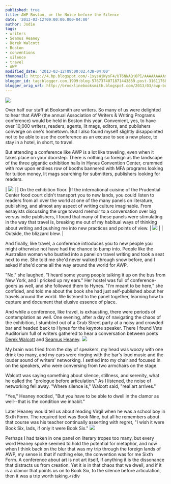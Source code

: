 ```yaml
---
published: true
title: AWP Boston, or the Noise before the Silence
date: '2013-03-12T09:00:00.000-04:00'
author: Jodie
tags:
- writers
- Seamus Heaney
- Derek Walcott
- Boston
- conventions
- silence
- travel
- AWP
modified_date: '2013-03-12T09:00:02.438-04:00'
thumbnail: http://4.bp.blogspot.com/-1sysWjWysF4/UT6NNAQj6PI/AAAAAAAAAmE/kb3bYMFLEDo/s72-c/0308131634.jpg
blogger_id: tag:blogger.com,1999:blog-5767374071871443859.post-3161176884997183802
blogger_orig_url: http://brooklinebooksmith.blogspot.com/2013/03/awp-boston-or-noise-before-silence.html
---
```

[![](http://4.bp.blogspot.com/-1sysWjWysF4/UT6NNAQj6PI/AAAAAAAAAmE/kb3bYMFLEDo/s200/0308131634.jpg)](http://4.bp.blogspot.com/-1sysWjWysF4/UT6NNAQj6PI/AAAAAAAAAmE/kb3bYMFLEDo/s1600/0308131634.jpg)

Over half our staff at Booksmith are writers. So many of us were delighted to hear that AWP (the annual Association of Writers & Writing Programs conference) would be held in Boston this year. Convenient, yes, to have over 10,000 writers, readers, agents, lit mags, editors, and publishers converge on one's hometown. But I also found myself slightly disappointed not to be able to use the conference as an excuse to see a new place, to stay in a hotel, in short, to travel.

But attending a conference like AWP is a lot like traveling, even when it takes place on your doorstep. There is nothing so foreign as the landscape of the three gigantic exhibition halls in Hynes Convention Center, crammed with row upon endless row of booths bannered with MFA programs looking for tuition money, lit mags searching for submitters, publishers looking for readers. 

| [![](http://3.bp.blogspot.com/-sMK3IGRlkYw/UT6NXUybpBI/AAAAAAAAAmM/f88czDvP-NM/s200/0307131435.jpg)](http://3.bp.blogspot.com/-sMK3IGRlkYw/UT6NXUybpBI/AAAAAAAAAmM/f88czDvP-NM/s1600/0307131435.jpg) |
| On the exhibition floor. |If the international cuisine of the Prudential Center food court didn't transport you to new lands, you could listen to readers from all over the world at one of the many panels on literature, publishing, and almost any aspect of writing culture imaginable. From essayists discussing the urge toward memoir to a conversation over big versus indie publishers, I found that many of these panels were stimulating in the way that travel is, breaking me out of my habitual ways of thinking about writing and pushing me into new practices and points of view.
| [![](http://4.bp.blogspot.com/-ODydivoZDQ4/UT6NfaKXLDI/AAAAAAAAAmY/2YHbM_bRo_I/s200/0308130848.jpg)](http://4.bp.blogspot.com/-ODydivoZDQ4/UT6NfaKXLDI/AAAAAAAAAmY/2YHbM_bRo_I/s1600/0308130848.jpg) |
| Outside, the blizzard blew. |

And finally, like travel, a conference introduces you to new people you might otherwise not have had the chance to bump into. People like the Australian woman who bustled into a panel on travel writing and took a seat next to me. She told me she'd never walked through snow before, and I asked if she'd come all the way around the world for AWP.

"No," she laughed, "I heard some young people talking it up on the bus from New York, and I pricked up my ears." Her hostel was full of conference-goers as well, and she followed them to Hynes. "I'm meant to be here," she confided, and told me about the book she had just self-published about her travels around the world. We listened to the panel together, learning how to capture and document that elusive essence of place.

And while a conference, like travel, is exhausting, there were periods of contemplation as well. One evening, after a day of navigating the chaos of the exhibition, I stumbled out of a Grub Street party at a noisy and crowded bar and headed back to Hynes for the keynote speaker. There I found Vets Auditorium full of writers gathered to hear a conversation between poets [Derek Walcott](http://www.brooklinebooksmith-shop.com/book/9780878058556) and [Seamus Heaney](http://www.brooklinebooksmith-shop.com/book/9780374533007).
[![](http://1.bp.blogspot.com/-t3tBNFHnS-s/UT6NoSorYAI/AAAAAAAAAmc/WjoyGvsxCN0/s320/9780374533007.jpg)](http://1.bp.blogspot.com/-t3tBNFHnS-s/UT6NoSorYAI/AAAAAAAAAmc/WjoyGvsxCN0/s1600/9780374533007.jpg)

My brain was fried from the day of speakers, my head was woozy with one drink too many, and my ears were ringing with the bar's loud music and the louder sound of writers' networking. I settled into my chair and focused in on the speakers, who were conversing from two armchairs on the stage.

Walcott was saying something about silence, stillness, and serenity, what he called the "prologue before articulation." As I listened, the noise of networking fell away. "Where silence is," Walcott said, "real art arrives."

"Yes," Heaney nodded, "But you have to be able to dwell in the clamor as well--that is the condition we inhabit."

Later Heaney would tell us about reading Virgil when he was a school boy in Sixth Form. The required text was Book Nine, but all he remembers about that course was his teacher continually asserting with regret, "I wish it were Book Six, lads, if only it were Book Six."
[![](http://1.bp.blogspot.com/-PcQSPy14utY/UT6NuIB9jfI/AAAAAAAAAmk/1XqZjVtKUI4/s1600/FC9780878058556.JPG)](http://1.bp.blogspot.com/-PcQSPy14utY/UT6NuIB9jfI/AAAAAAAAAmk/1XqZjVtKUI4/s1600/FC9780878058556.JPG)

Perhaps I had taken in one panel on literary tropes too many, but every word Heaney spoke seemed to hold the potential for metaphor, and now when I think back on the blur that was my trip through the foreign lands of AWP, my sense is that if nothing else, the convention was for me Sixth Form. A conference about art is not art itself, if anything it is the dissonance that distracts us from creation. Yet it is in that chaos that we dwell, and if it is a clamor that points us on to Book Six, to the silence before articulation, then it was a trip worth taking.</div